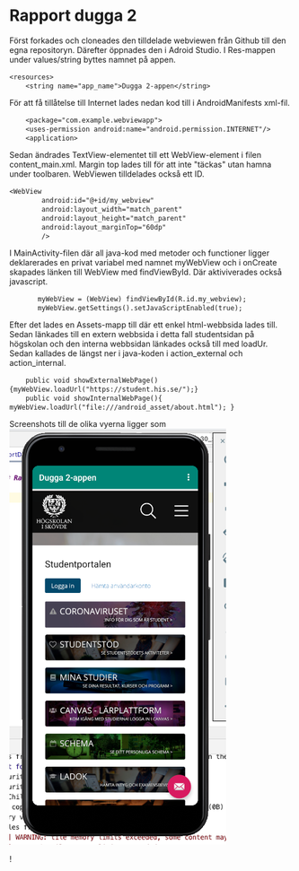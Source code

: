 
# Rapport dugga 2

Först forkades och cloneades den tilldelade webviewen från Github till den egna repositoryn. 
Därefter öppnades den i Adroid Studio. 
I Res-mappen under values/string byttes namnet på appen.
```
<resources>
    <string name="app_name">Dugga 2-appen</string>
```

För att få tillåtelse till Internet lades nedan kod till i AndroidManifests xml-fil.
```
    <package="com.example.webviewapp">
    <uses-permission android:name="android.permission.INTERNET"/>
    <application>
```

Sedan ändrades TextView-elementet till ett WebView-element i filen content_main.xml. Margin top 
lades till för att inte "täckas" utan hamna under toolbaren. WebViewen tilldelades också ett ID.
```
<WebView
        android:id="@+id/my_webview"
        android:layout_width="match_parent"
        android:layout_height="match_parent"
        android:layout_marginTop="60dp"
        />
```

I MainActivity-filen där all java-kod med metoder och functioner ligger deklarerades en privat variabel
med namnet myWebView och i onCreate skapades länken till WebView med findViewById. Där aktiviverades
också javascript.
```
       myWebView = (WebView) findViewById(R.id.my_webview);
       myWebView.getSettings().setJavaScriptEnabled(true);
```
Efter det lades en Assets-mapp till där ett enkel html-webbsida lades till. Sedan länkades till en
extern webbsida i detta fall studentsidan på högskolan och den interna webbsidan länkades också till
med loadUr. Sedan kallades de längst ner i java-koden i action_external och action_internal.
```
    public void showExternalWebPage(){myWebView.loadUrl("https://student.his.se/");}
    public void showInternalWebPage(){ myWebView.loadUrl("file:///android_asset/about.html"); }

```

Screenshots till de olika vyerna ligger som 
![](externalWebD2.png)

!